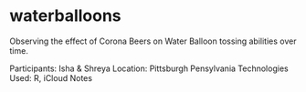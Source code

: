 # waterballoons
Observing the effect of Corona Beers on Water Balloon tossing abilities over time.

Participants: Isha & Shreya 
Location: Pittsburgh Pensylvania
Technologies Used: R, iCloud Notes
